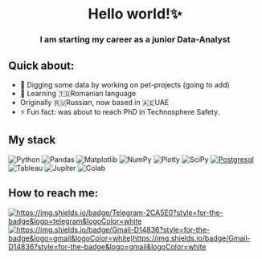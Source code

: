 
<div id="header" align="center">
    <h1>Hello world!✨</h1>
    <h3>I am starting my career as a junior Data-Analyst</h3>
</div>

## Quick about:
- 🔭 Digging some data by working on pet-projects (going to add)
- 📖 Learning 🇹🇩Romanian language
- Originally 🇷🇺Russian, now based in 🇦🇪UAE
- ⚡ Fun fact: was about to reach PhD in Technosphere Safety.

## My stack
![Python](https://img.shields.io/badge/python-3670A0?style=for-the-badge&logo=python&logoColor=ffdd54)
![Pandas](https://img.shields.io/badge/pandas-%23150458.svg?style=for-the-badge&logo=pandas&logoColor=white)
![Matplotlib](https://img.shields.io/badge/Matplotlib-%23ffffff.svg?style=for-the-badge&logo=Matplotlib&logoColor=black)
![NumPy](https://img.shields.io/badge/numpy-%23013243.svg?style=for-the-badge&logo=numpy&logoColor=white)
![Plotly](https://img.shields.io/badge/Plotly-%233F4F75.svg?style=for-the-badge&logo=plotly&logoColor=white)
![SciPy](https://img.shields.io/badge/SciPy-%230C55A5.svg?style=for-the-badge&logo=scipy&logoColor=%white)
[![Postgresql](https://img.shields.io/badge/postgres-%23316192.svg?style=for-the-badge&logo=postgresql&logoColor=white)](https://img.shields.io/badge/PostgreSQL-316192?style=for-the-badge&logo=postgresql&logoColor=white)
![Tableau](https://img.shields.io/badge/Tableau-E97627?style=for-the-badge&logo=Tableau&logoColor=white)
![Jupiter](https://img.shields.io/badge/Jupyter-F37626.svg?&style=for-the-badge&logo=Jupyter&logoColor=white)
![Colab](https://img.shields.io/badge/Colab-F9AB00?style=for-the-badge&logo=googlecolab&color=525252)

## How to reach me:
<body>
    <a href="https://t.me/bagg1n5" target="_blank">
        <img src="https://img.shields.io/badge/Telegram-2CA5E0?style=for-the-badge&logo=telegram&logoColor=white" alt="https://img.shields.io/badge/Telegram-2CA5E0?style=for-the-badge&logo=telegram&logoColor=white">
    </a>
     <a href="mailto:aleksey.garmashov@gmail.com" target="_blank">
        <img src="https://img.shields.io/badge/Gmail-D14836?style=for-the-badge&logo=gmail&logoColor=white" alt="https://img.shields.io/badge/Gmail-D14836?style=for-the-badge&logo=gmail&logoColor=white)https://img.shields.io/badge/Gmail-D14836?style=for-the-badge&logo=gmail&logoColor=white">
    </a>
</body>

